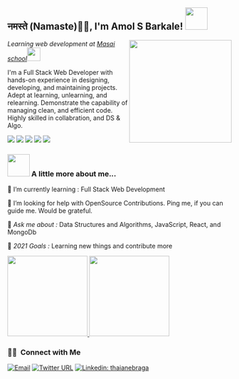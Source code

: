 <h2>नमस्ते (Namaste)🙏🏻, I'm Amol S Barkale! <img src="https://media.giphy.com/media/12oufCB0MyZ1Go/giphy.gif" width="50"></h2>
<img align='right' src="https://media.giphy.com/media/M9gbBd9nbDrOTu1Mqx/giphy.gif" width="230">
<p><em>Learning web development at <a href="https://www.masaischool.com/">Masai school</a><img src="https://media.giphy.com/media/WUlplcMpOCEmTGBtBW/giphy.gif" width="30"> 
</em></p>





 I'm a Full Stack Web Developer with hands-on experience in designing, developing, and maintaining projects.
 Adept at learning, unlearning, and relearning. Demonstrate the capability of managing clean, and efficient code.
 Highly skilled in collabration, and DS & Algo.
 
 <p >

<img src="https://img.shields.io/badge/JS-Javascript-red"/>
<img src="https://img.shields.io/badge/React-React-blue"/>
<img src="https://img.shields.io/badge/Node-node-green"/>
<img src="https://img.shields.io/badge/express-Express-blueviolet"/>
<img src="https://img.shields.io/badge/Mongodb-mongodb-brightgreen"/>
</p>


### <img src="https://media.giphy.com/media/VgCDAzcKvsR6OM0uWg/giphy.gif" width="50"> A little more about me...  

🌱 I’m currently learning :  Full Stack Web Development

🤝 I’m looking for help with OpenSource Contributions. Ping me, if you can guide me. Would be grateful.

💬 *Ask me about :* Data Structures and Algorithms, JavaScript, React, and MongoDb

🥅 *2021 Goals :* Learning new things and contribute more  

 
<!--  🙋‍♂️ Visit My Portfolio https://ramlala-yadav-portfolio.netlify.app
                    -->

<a width="50%" margin="auto" href="https://github.com/AVS1508">
  <img height="180em" src="https://github-readme-stats.vercel.app/api?username=amolbarkale&theme=buefy&show_icons=true" />
  <img height="180em" src="https://github-readme-stats.vercel.app/api/top-langs/?username=amolbarkale&theme=buefy&layout=compact" />
</a>



<h3> 🤝🏻 &nbsp;Connect with Me </h3>

<a href="mailto:avsingh@umass.edu"><img alt="Email" src="https://img.shields.io/badge/Email-avsingh@umass.edu-blue?style=flat-square&logo=gmail"></a>
[![Twitter URL](https://img.shields.io/twitter/url/https/twitter.com/bukotsunikki.svg?style=social&label=connect%20%40barkale_amol)](https://twitter.com/barkale_amol)
[![Linkedin: thaianebraga](https://img.shields.io/badge/-Amol-blue?style=flat-square&logo=Linkedin&logoColor=white&link=https://https://www.linkedin.com/in/amol-barkale-985834204//)](https://www.linkedin.com/in/amol-barkale-985834204/)
